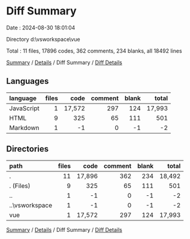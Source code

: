 # Diff Summary

Date : 2024-08-30 18:01:04

Directory d:\\vsworkspace\\vue

Total : 11 files,  17896 codes, 362 comments, 234 blanks, all 18492 lines

[Summary](results.md) / [Details](details.md) / Diff Summary / [Diff Details](diff-details.md)

## Languages
| language | files | code | comment | blank | total |
| :--- | ---: | ---: | ---: | ---: | ---: |
| JavaScript | 1 | 17,572 | 297 | 124 | 17,993 |
| HTML | 9 | 325 | 65 | 111 | 501 |
| Markdown | 1 | -1 | 0 | -1 | -2 |

## Directories
| path | files | code | comment | blank | total |
| :--- | ---: | ---: | ---: | ---: | ---: |
| . | 11 | 17,896 | 362 | 234 | 18,492 |
| . (Files) | 9 | 325 | 65 | 111 | 501 |
| .. | 1 | -1 | 0 | -1 | -2 |
| ..\\vsworkspace | 1 | -1 | 0 | -1 | -2 |
| vue | 1 | 17,572 | 297 | 124 | 17,993 |

[Summary](results.md) / [Details](details.md) / Diff Summary / [Diff Details](diff-details.md)